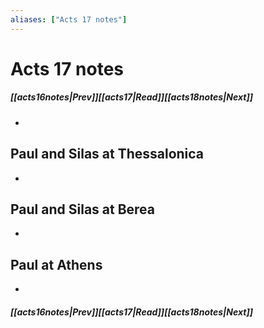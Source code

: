 ```yaml
---
aliases: ["Acts 17 notes"]
---
```

# Acts 17 notes
##### <span class=arrow-left></span>[[acts16notes|Prev]]<span class=navigation-separator></span>[[acts17|Read]]<span class=navigation-separator></span>[[acts18notes|Next]]<span class=arrow-right></span>
- 
## Paul and Silas at Thessalonica
- 
## Paul and Silas at Berea
- 
## Paul at Athens
- 
##### <span class=arrow-left></span>[[acts16notes|Prev]]<span class=navigation-separator></span>[[acts17|Read]]<span class=navigation-separator></span>[[acts18notes|Next]]<span class=arrow-right></span>